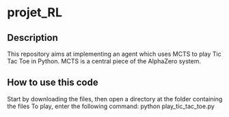 # projet_RL
## Description
This repository aims at implementing an agent which uses MCTS to play Tic Tac Toe in Python. MCTS is a central piece of 
the AlphaZero system.

## How to use this code
Start by downloading the files, then open a directory at the folder containing the files
To play, enter the following command: 
python play_tic_tac_toe.py
